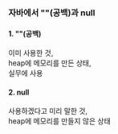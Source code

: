 ### **자바에서 ""(공백)과 null**<br>

#### **1. ""(공백)**<br>
이미 사용한 것,<br>
heap에 메모리를 만든 상태,<br>
실무에 사용<br>

#### **2. null**<br>
사용하겠다고 미리 말한 것,<br>
heap에 메모리를 만들지 않은 상태<br>
